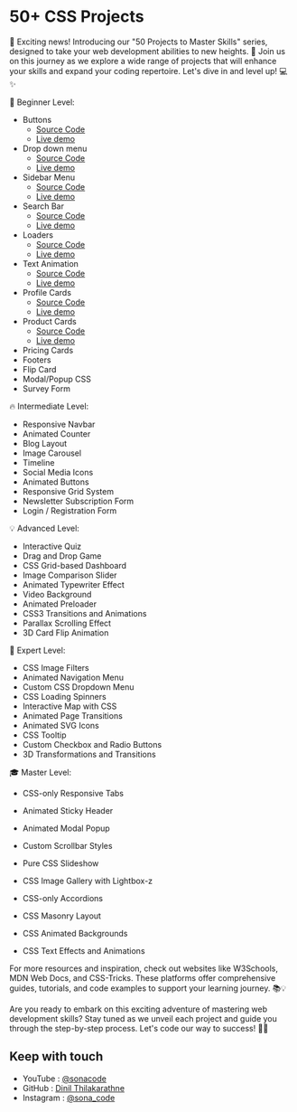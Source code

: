 # 50+ CSS Projects 

📢 Exciting news! Introducing our "50 Projects to Master Skills" series, designed to take your web development abilities to new heights. 🌟 Join us on this journey as we explore a wide range of projects that will enhance your skills and expand your coding repertoire. Let's dive in and level up! 💻✨

🌱 Beginner Level:

- Buttons
    - [Source Code](https://github.com/Dinil-Thilakarathne/50-css-projects/tree/main/buttons)
    - [Live demo](https://dinil-thilakarathne.github.io/50-css-projects/buttons/)
- Drop down menu
    - [Source Code](https://github.com/Dinil-Thilakarathne/50-css-projects/tree/main/drop%20down%20menu)
    - [Live demo](https://dinil-thilakarathne.github.io/50-css-projects/drop%20down%20menu)
- Sidebar Menu
    - [Source Code](https://github.com/Dinil-Thilakarathne/50-css-projects/tree/main/Sidebar%20Menu)
    - [Live demo](https://dinil-thilakarathne.github.io/50-css-projects/Sidebar%20Menu)
- Search Bar
    - [Source Code](https://github.com/Dinil-Thilakarathne/50-css-projects/tree/main/Search%20Bar)
    - [Live demo](https://dinil-thilakarathne.github.io/50-css-projects/Search%20Bar)
- Loaders
    - [Source Code](https://github.com/Dinil-Thilakarathne/50-css-projects/tree/main/loader)
    - [Live demo](https://dinil-thilakarathne.github.io/50-css-projects/loader)
- Text Animation
    - [Source Code](https://github.com/Dinil-Thilakarathne/50-css-projects/tree/main/text%20animation)
    - [Live demo](https://dinil-thilakarathne.github.io/50-css-projects/text%20animation)
- Profile Cards
    - [Source Code](https://github.com/Dinil-Thilakarathne/50-css-projects/tree/main/profile%20card)
    - [Live demo](https://dinil-thilakarathne.github.io/50-css-projects/profile%20card)
- Product Cards
    - [Source Code](https://github.com/Dinil-Thilakarathne/50-css-projects/tree/main/product%20card)
    - [Live demo](https://dinil-thilakarathne.github.io/50-css-projects/product%20card)
- Pricing Cards
- Footers
- Flip Card
- Modal/Popup CSS
- Survey Form

🔥 Intermediate Level:

- Responsive Navbar
- Animated Counter
- Blog Layout
- Image Carousel
- Timeline
- Social Media Icons
- Animated Buttons
- Responsive Grid System
- Newsletter Subscription Form
- Login / Registration Form

💡 Advanced Level:

- Interactive Quiz
- Drag and Drop Game
- CSS Grid-based Dashboard
- Image Comparison Slider
- Animated Typewriter Effect
- Video Background
- Animated Preloader
- CSS3 Transitions and Animations
- Parallax Scrolling Effect
- 3D Card Flip Animation

🚀 Expert Level:

- CSS Image Filters
- Animated Navigation Menu
- Custom CSS Dropdown Menu
- CSS Loading Spinners
- Interactive Map with CSS
- Animated Page Transitions
- Animated SVG Icons
- CSS Tooltip
- Custom Checkbox and Radio Buttons
- 3D Transformations and Transitions

🎓 Master Level:

- CSS-only Responsive Tabs
- Animated Sticky Header
- Animated Modal Popup
- Custom Scrollbar Styles
- Pure CSS Slideshow
- CSS Image Gallery with Lightbox-z
 
- CSS-only Accordions
- CSS Masonry Layout
- CSS Animated Backgrounds
- CSS Text Effects and Animations

For more resources and inspiration, check out websites like W3Schools, MDN Web Docs, and CSS-Tricks. These platforms offer comprehensive guides, tutorials, and code examples to support your learning journey. 📚💡

Are you ready to embark on this exciting adventure of mastering web development skills? Stay tuned as we unveil each project and guide you through the step-by-step process. Let's code our way to success! 💪🌐

## Keep with touch

- YouTube : [@sonacode](https://www.youtube.com/@sonacode/videos)
- GitHub : [Dinil Thilakarathne](https://github.com/Dinil-Thilakarathne/)
- Instagram : [@sona_code](https://www.instagram.com/sona_code/)